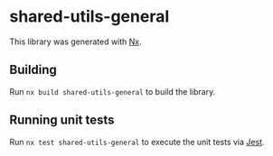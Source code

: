 # shared-utils-general

This library was generated with [Nx](https://nx.dev).

## Building

Run `nx build shared-utils-general` to build the library.

## Running unit tests

Run `nx test shared-utils-general` to execute the unit tests via [Jest](https://jestjs.io).
